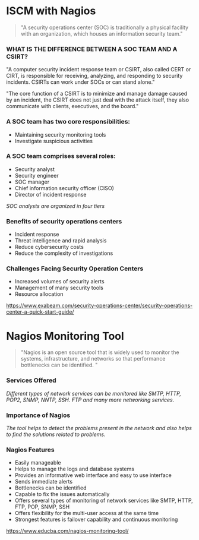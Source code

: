 # ISCM with Nagios

> "A security operations center (SOC) is traditionally a physical facility with an organization, which houses an information security team."

### WHAT IS THE DIFFERENCE BETWEEN A SOC TEAM AND A CSIRT?
"A computer security incident response team or CSIRT, also called CERT or CIRT, is responsible for receiving, analyzing, and responding to 
security incidents. CSIRTs can work under SOCs or can stand alone."

"The core function of a CSIRT is to minimize and manage damage caused by an incident, the CSIRT does not just deal with the attack itself, they also communicate with clients, executives, and the board."

### A SOC team has two core responsibilities:
* Maintaining security monitoring tools  
* Investigate suspicious activities  

### A SOC team comprises several roles:
* Security analyst  
* Security engineer  
* SOC manager  
* Chief information security officer (CISO)  
* Director of incident response  

_SOC analysts are organized in four tiers_

### Benefits of security operations centers
* Incident response  
* Threat intelligence and rapid analysis  
* Reduce cybersecurity costs  
* Reduce the complexity of investigations  

### Challenges Facing Security Operation Centers
* Increased volumes of security alerts  
* Management of many security tools  
* Resource allocation  

https://www.exabeam.com/security-operations-center/security-operations-center-a-quick-start-guide/

# Nagios Monitoring Tool  
> "Nagios is an open source tool that is widely used to monitor the systems, infrastructure, and networks so that performance bottlenecks can be identified. "

###  Services Offered
_Different types of network services can be monitored like SMTP, HTTP, POP2, SNMP, NNTP, SSH. FTP and many more networking services._

### Importance of Nagios
_The tool helps to detect the problems present in the network and also helps to find the solutions related to problems._

###  Nagios Features
* Easily manageable  
* Helps to manage the logs and database systems  
* Provides an informative web interface and easy to use interface  
* Sends immediate alerts  
* Bottlenecks can be identified  
* Capable to fix the issues automatically  
* Offers several types of monitoring of network services like SMTP, HTTP, FTP, POP, SNMP, SSH
* Offers flexibility for the multi-user access at the same time 
* Strongest features is failover capability and continuous monitoring 

https://www.educba.com/nagios-monitoring-tool/
